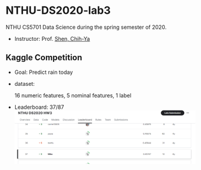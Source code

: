 # NTHU-DS2020-lab3

NTHU CS5701 Data Science during the spring semester of 2020.
- Instructor: Prof. [Shen, Chih-Ya](https://www.cs.nthu.edu.tw/~chihya/)

## Kaggle Competition
- Goal: Predict rain today
- dataset:

    16 numeric features, 5 nominal features, 1 label
- Leaderboard:
    37/87
    ![alt text](image.png)
